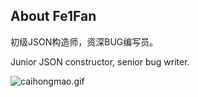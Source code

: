 ## About Fe1Fan

初级JSON构造师，资深BUG编写员。

Junior JSON constructor, senior bug writer.

![caihongmao.gif](https://i.loli.net/2020/10/07/LmSbxWo1PqHOvi9.gif)
